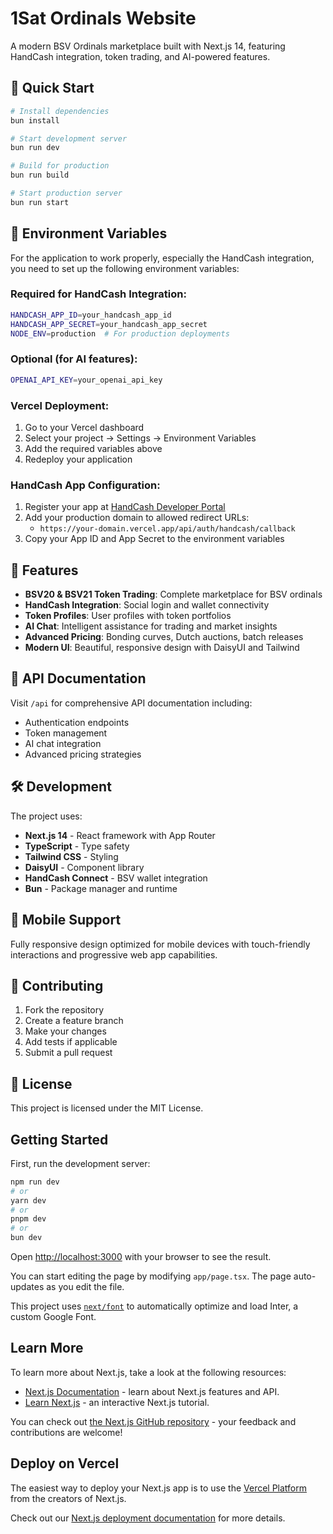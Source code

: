 # 1Sat Ordinals Website

A modern BSV Ordinals marketplace built with Next.js 14, featuring HandCash integration, token trading, and AI-powered features.

## 🚀 Quick Start

```bash
# Install dependencies
bun install

# Start development server
bun run dev

# Build for production
bun run build

# Start production server
bun run start
```

## 🔧 Environment Variables

For the application to work properly, especially the HandCash integration, you need to set up the following environment variables:

### Required for HandCash Integration:
```bash
HANDCASH_APP_ID=your_handcash_app_id
HANDCASH_APP_SECRET=your_handcash_app_secret
NODE_ENV=production  # For production deployments
```

### Optional (for AI features):
```bash
OPENAI_API_KEY=your_openai_api_key
```

### Vercel Deployment:
1. Go to your Vercel dashboard
2. Select your project → Settings → Environment Variables
3. Add the required variables above
4. Redeploy your application

### HandCash App Configuration:
1. Register your app at [HandCash Developer Portal](https://handcash.io/developers)
2. Add your production domain to allowed redirect URLs:
   - `https://your-domain.vercel.app/api/auth/handcash/callback`
3. Copy your App ID and App Secret to the environment variables

## 🎯 Features

- **BSV20 & BSV21 Token Trading**: Complete marketplace for BSV ordinals
- **HandCash Integration**: Social login and wallet connectivity
- **Token Profiles**: User profiles with token portfolios
- **AI Chat**: Intelligent assistance for trading and market insights
- **Advanced Pricing**: Bonding curves, Dutch auctions, batch releases
- **Modern UI**: Beautiful, responsive design with DaisyUI and Tailwind

## 🔗 API Documentation

Visit `/api` for comprehensive API documentation including:
- Authentication endpoints
- Token management
- AI chat integration
- Advanced pricing strategies

## 🛠 Development

The project uses:
- **Next.js 14** - React framework with App Router
- **TypeScript** - Type safety
- **Tailwind CSS** - Styling
- **DaisyUI** - Component library
- **HandCash Connect** - BSV wallet integration
- **Bun** - Package manager and runtime

## 📱 Mobile Support

Fully responsive design optimized for mobile devices with touch-friendly interactions and progressive web app capabilities.

## 🤝 Contributing

1. Fork the repository
2. Create a feature branch
3. Make your changes
4. Add tests if applicable
5. Submit a pull request

## 📄 License

This project is licensed under the MIT License.

## Getting Started

First, run the development server:

```bash
npm run dev
# or
yarn dev
# or
pnpm dev
# or
bun dev
```

Open [http://localhost:3000](http://localhost:3000) with your browser to see the result.

You can start editing the page by modifying `app/page.tsx`. The page auto-updates as you edit the file.

This project uses [`next/font`](https://nextjs.org/docs/basic-features/font-optimization) to automatically optimize and load Inter, a custom Google Font.

## Learn More

To learn more about Next.js, take a look at the following resources:

- [Next.js Documentation](https://nextjs.org/docs) - learn about Next.js features and API.
- [Learn Next.js](https://nextjs.org/learn) - an interactive Next.js tutorial.

You can check out [the Next.js GitHub repository](https://github.com/vercel/next.js/) - your feedback and contributions are welcome!

## Deploy on Vercel

The easiest way to deploy your Next.js app is to use the [Vercel Platform](https://vercel.com/new?utm_medium=default-template&filter=next.js&utm_source=create-next-app&utm_campaign=create-next-app-readme) from the creators of Next.js.

Check out our [Next.js deployment documentation](https://nextjs.org/docs/deployment) for more details.
